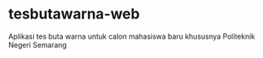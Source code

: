 # tesbutawarna-web
Aplikasi tes buta warna untuk calon mahasiswa baru khususnya Politeknik Negeri Semarang
